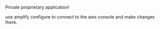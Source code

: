 Private proprietary application!

use amplify configure to connect to the aws console and make changes there.
